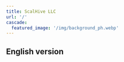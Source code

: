 ```yaml
---
title: ScalHive LLC
url: '/'
cascade:
  featured_image: '/img/background_ph.webp'
---
```


## English version